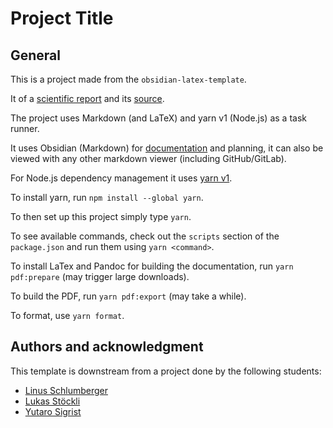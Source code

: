 # Project Title

## General

This is a project made from the `obsidian-latex-template`.

It of a [scientific report](./deliverables/ScientificReport/scientific_report.pdf) and its [source](./deliverables/ScientificReport/scientific_report.md).

The project uses Markdown (and LaTeX) and yarn v1 (Node.js) as a task runner.

It uses Obsidian (Markdown) for [documentation](./Overview.md) and planning, it can also be viewed with any other markdown viewer (including GitHub/GitLab).

For Node.js dependency management it uses [yarn v1](https://classic.yarnpkg.com/lang/en/).

To install yarn, run `npm install --global yarn`.

To then set up this project simply type `yarn`.

To see available commands, check out the `scripts` section of the `package.json` and run them using `yarn <command>`.

To install LaTex and Pandoc for building the documentation, run `yarn pdf:prepare` (may trigger large downloads).

To build the PDF, run `yarn pdf:export` (may take a while).

To format, use `yarn format`.

## Authors and acknowledgment

This template is downstream from a project done by the following students:

- [Linus Schlumberger](https://github.com/Killusions)
- [Lukas Stöckli](https://github.com/Valairaa)
- [Yutaro Sigrist](https://github.com/yusigrist)
